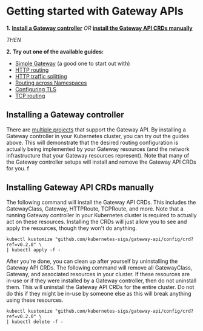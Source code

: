 # Getting started with Gateway APIs


**1.**  **[Install a Gateway controller](#installing-a-gateway-controller)**
 _OR_  **[install the Gateway API CRDs manually](#installing-gateway-api-crds-manually)** 

_THEN_

**2.**   **Try out one of the available guides:**

- [Simple Gateway](/guides/simple-gateway) (a good one to start out with)
- [HTTP routing](/guides/http-routing)
- [HTTP traffic splitting](/guides/traffic-splitting)
- [Routing across Namespaces](/guides/multiple-ns)
- [Configuring TLS](/guides/tls)
- [TCP routing](/guides/tcp)

## Installing a Gateway controller

There are [multiple projects](/references/implementations) that support the Gateway
API. By installing a Gateway controller in your Kubernetes cluster, you can
try out the guides above. This will demonstrate that the desired routing
configuration is actually being implemented by your Gateway resources (and the
network infrastructure that your Gateway resources represent). Note that many 
of the Gateway controller setups will install and remove the Gateway API CRDs 
for you.
f
## Installing Gateway API CRDs manually

The following command will install the Gateway API CRDs. This includes the
GatewayClass, Gateway, HTTPRoute, TCPRoute, and more. Note that a running 
Gateway controller in your Kubernetes cluster is required to actually act on 
these resources. Installing the CRDs will just allow you to see and apply the 
resources, though they won't do anything.

```
kubectl kustomize "github.com/kubernetes-sigs/gateway-api/config/crd?ref=v0.2.0" \
| kubectl apply -f -
```

After you're done, you can clean up after yourself by uninstalling the 
Gateway API CRDs. The following command will remove all GatewayClass, Gateway, 
and associated resources in your cluster. If these resources are in-use or
if they were installed by a Gateway controller, then do not uninstall them. 
This will uninstall the Gateway API CRDs for the entire cluster. Do not do 
this if they might be in-use by someone else as this will break anything using
these resources.


```
kubectl kustomize "github.com/kubernetes-sigs/gateway-api/config/crd?ref=v0.2.0" \
| kubectl delete -f -
```

